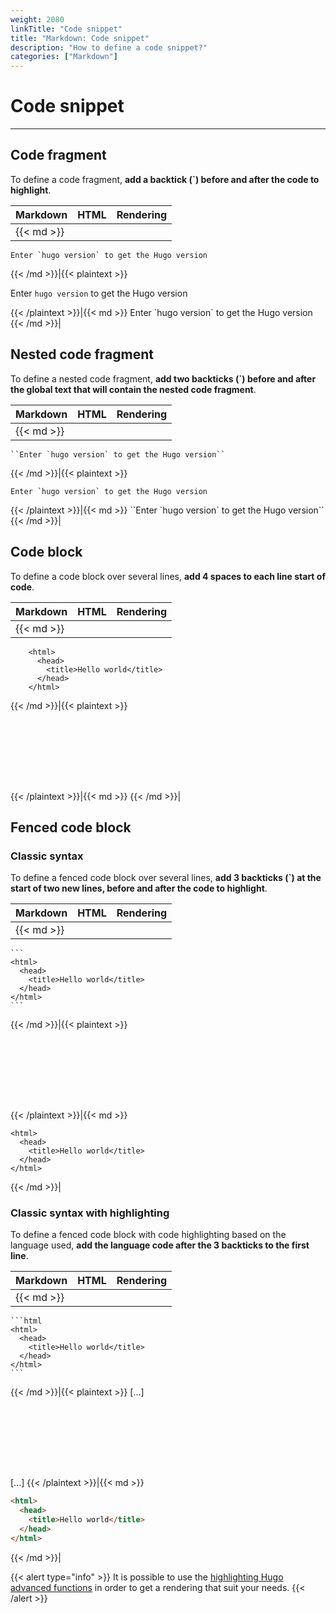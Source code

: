 ```yaml
---
weight: 2080
linkTitle: "Code snippet"
title: "Markdown: Code snippet"
description: "How to define a code snippet?"
categories: ["Markdown"]
---
```


# Code snippet
---

## Code fragment

To define a code fragment, **add a backtick (\`) before and after the code to highlight**.

| Markdown | HTML | Rendering |
| -------- | ---- | --------- |
|{{< md >}}
```
Enter `hugo version` to get the Hugo version
```
{{< /md >}}|{{< plaintext >}}
<p>Enter <code>hugo version</code> to get the Hugo version</p>
{{< /plaintext >}}|{{< md >}}
Enter `hugo version` to get the Hugo version
{{< /md >}}|

## Nested code fragment

To define a nested code fragment, **add two backticks (\`) before and after the global text that will contain the nested code fragment**.

| Markdown | HTML | Rendering |
| -------- | ---- | --------- |
|{{< md >}}
```
``Enter `hugo version` to get the Hugo version``
```
{{< /md >}}|{{< plaintext >}}
<p><code>Enter `hugo version` to get the Hugo version</code></p>
{{< /plaintext >}}|{{< md >}}
``Enter `hugo version` to get the Hugo version``
{{< /md >}}|

## Code block

To define a code block over several lines, **add 4 spaces to each line start of code**.

| Markdown | HTML | Rendering |
| -------- | ---- | --------- |
|{{< md >}}
```
    <html>
      <head>
        <title>Hello world</title>
      </head>
    </html>
```
{{< /md >}}|{{< plaintext >}}
<pre>
  <code>
    <html>
      <head>
        <title>Hello world</title>
      </head>
    </html>
  </code>
</pre>
{{< /plaintext >}}|{{< md >}}
    <html>
      <head>
        <title>Hello world</title>
      </head>
    </html>
{{< /md >}}|

## Fenced code block

### Classic syntax

To define a fenced code block over several lines, **add 3 backticks (\`) at the start of two new lines, before and after the code to highlight**.

| Markdown | HTML | Rendering |
| -------- | ---- | --------- |
|{{< md >}}
`````````
```
<html>
  <head>
    <title>Hello world</title>
  </head>
</html>
```
`````````
{{< /md >}}|{{< plaintext >}}
<pre>
  <code>
    <html>
      <head>
        <title>Hello world</title>
      </head>
    </html>
  </code>
</pre>
{{< /plaintext >}}|{{< md >}}
```
<html>
  <head>
    <title>Hello world</title>
  </head>
</html>
```
{{< /md >}}|

### Classic syntax with highlighting

To define a fenced code block with code highlighting based on the language used, **add the language code after the 3 backticks to the first line**.

| Markdown | HTML | Rendering |
| -------- | ---- | --------- |
|{{< md >}}
`````````
```html
<html>
  <head>
    <title>Hello world</title>
  </head>
</html>
```
`````````
{{< /md >}}|{{< plaintext >}}
[...]
<pre>
  <code>
    <html>
      <head>
        <title>Hello world</title>
      </head>
    </html>
  </code>
</pre>
[...]
{{< /plaintext >}}|{{< md >}}
```html
<html>
  <head>
    <title>Hello world</title>
  </head>
</html>
```
{{< /md >}}|

{{< alert type="info" >}}
It is possible to use the [highlighting Hugo advanced functions](https://gohugo.io/content-management/syntax-highlighting/#highlighting-in-code-fences) in order to get a rendering that suit your needs.
{{< /alert >}}

